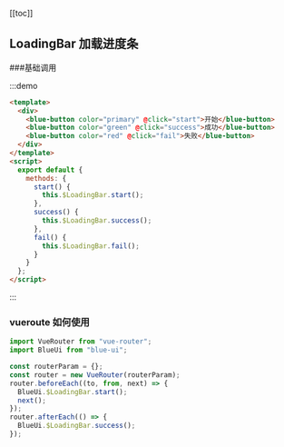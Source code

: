 [[toc]]

## LoadingBar 加载进度条

###基础调用

:::demo

```html
<template>
  <div>
    <blue-button color="primary" @click="start">开始</blue-button>
    <blue-button color="green" @click="success">成功</blue-button>
    <blue-button color="red" @click="fail">失败</blue-button>
  </div>
</template>
<script>
  export default {
    methods: {
      start() {
        this.$LoadingBar.start();
      },
      success() {
        this.$LoadingBar.success();
      },
      fail() {
        this.$LoadingBar.fail();
      }
    }
  };
</script>
```

:::

### vueroute 如何使用

```javascript
import VueRouter from "vue-router";
import BlueUi from "blue-ui";

const routerParam = {};
const router = new VueRouter(routerParam);
router.beforeEach((to, from, next) => {
  BlueUi.$LoadingBar.start();
  next();
});
router.afterEach(() => {
  BlueUi.$LoadingBar.success();
});
```

<script>
export default {
  methods: {
    start() {
      this.$LoadingBar.start();
    },
    success() {
      this.$LoadingBar.success();
    },
    fail() {
      this.$LoadingBar.fail();
    }
  }
};
</script>
